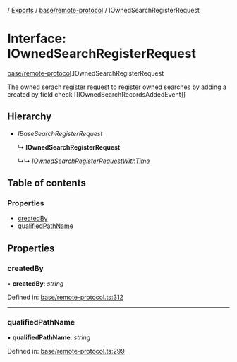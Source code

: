 [](../README.md) / [Exports](../modules.md) / [base/remote-protocol](../modules/base_remote_protocol.md) / IOwnedSearchRegisterRequest

# Interface: IOwnedSearchRegisterRequest

[base/remote-protocol](../modules/base_remote_protocol.md).IOwnedSearchRegisterRequest

The owned serach register request to register owned searches by adding a created by field
check [[IOwnedSearchRecordsAddedEvent]]

## Hierarchy

* *IBaseSearchRegisterRequest*

  ↳ **IOwnedSearchRegisterRequest**

  ↳↳ [*IOwnedSearchRegisterRequestWithTime*](client_internal_testing.iownedsearchregisterrequestwithtime.md)

## Table of contents

### Properties

- [createdBy](base_remote_protocol.iownedsearchregisterrequest.md#createdby)
- [qualifiedPathName](base_remote_protocol.iownedsearchregisterrequest.md#qualifiedpathname)

## Properties

### createdBy

• **createdBy**: *string*

Defined in: [base/remote-protocol.ts:312](https://github.com/onzag/itemize/blob/3efa2a4a/base/remote-protocol.ts#L312)

___

### qualifiedPathName

• **qualifiedPathName**: *string*

Defined in: [base/remote-protocol.ts:299](https://github.com/onzag/itemize/blob/3efa2a4a/base/remote-protocol.ts#L299)
